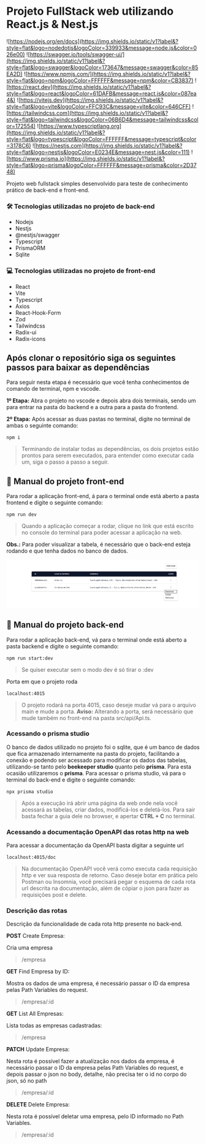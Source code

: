 # Projeto FullStack web utilizando React.js & Nest.js
![https://nodejs.org/en/docs](https://img.shields.io/static/v1?label&?style=flat&logo=nodedotjs&logoColor=339933&message=node.js&color=026e00)
![https://swagger.io/tools/swagger-ui/](https://img.shields.io/static/v1?label&?style=flat&logo=swagger&logoColor=173647&message=swagger&color=85EA2D)
![https://www.npmjs.com/](https://img.shields.io/static/v1?label&?style=flat&logo=npm&logoColor=FFFFFF&message=npm&color=CB3837)
![https://react.dev](https://img.shields.io/static/v1?label&?style=flat&logo=react&logoColor=61DAFB&message=react.js&color=087ea4&)
![https://vitejs.dev](https://img.shields.io/static/v1?label&?style=flat&logo=vite&logoColor=FFC93C&message=vite&color=646CFF)
![https://tailwindcss.com](https://img.shields.io/static/v1?label&?style=flat&logo=tailwindcss&logoColor=06B6D4&message=tailwindcss&color=172554)
![https://www.typescriptlang.org](https://img.shields.io/static/v1?label&?style=flat&logo=typescript&logoColor=FFFFFF&message=typescript&color=3178C6)
![https://nestjs.com](https://img.shields.io/static/v1?label&?style=flat&logo=nestjs&logoColor=E0234E&message=nest.js&color=111)
![https://www.prisma.io](https://img.shields.io/static/v1?label&?style=flat&logo=prisma&logoColor=FFFFFF&message=prisma&color=2D3748)

Projeto web fullstack simples desenvolvido para teste de conhecimento prático de back-end e front-end.

### 🛠 Tecnologias utilizadas no projeto de back-end
- Nodejs 
- Nestjs 
- @nestjs/swagger
- Typescript 
- PrismaORM 
- Sqlite

### 💻 Tecnologias utilizadas no projeto de front-end
- React 
- Vite 
- Typescript 
- Axios 
- React-Hook-Form 
- Zod 
- Tailwindcss
- Radix-ui
- Radix-icons

## Após clonar o repositório siga os seguintes passos para baixar as dependências
Para seguir nesta etapa é necessário que você tenha conhecimentos de comando de terminal, npm e vscode.

**1º Etapa:** Abra o projeto no vscode e depois abra dois terminais, sendo um para entrar na pasta do backend e a outra para a pasta do frontend.

**2º Etapa:** Após acessar as duas pastas no terminal, digite no terminal de ambas o seguinte comando:
```
npm i
```
> Terminando de instalar todas as dependências, os dois projetos estão prontos para serem executados, para entender como executar cada um, siga o passo a passo a seguir.

## 📙 Manual do projeto front-end
Para rodar a aplicação front-end, á para o terminal onde está aberto a pasta frontend e digite o seguinte comando: 
```
npm run dev
```
> Quando a aplicação começar a rodar, clique no link que está escrito no console do terminal para poder acessar a aplicação na web.

**Obs.:** Para poder visualizar a tabela, é necessário que o back-end esteja rodando e que tenha dados no banco de dados.


<img align="center" alt="Print da aplicação front-end" src="https://github.com/Marlinsk/desafio-dev-fullstack-jr/blob/main/.github/Print%20recortado%20da%20aplica%C3%A7%C3%A3o%20front-end.png">

## 📙 Manual do projeto back-end
Para rodar a aplicação back-end, vá para o terminal onde está aberto a pasta backend e digite o seguinte comando:
```
npm run start:dev
```
> Se quiser executar sem o modo dev é só tirar o :dev

Porta em que o projeto roda
```
localhost:4015
```
> O projeto rodará na porta 4015, caso deseje mudar vá para o arquivo main e mude a porta. **Aviso:** Alterando a porta, será necessário que mude também no front-end na pasta src/api/Api.ts. 

### Acessando o prisma studio
O banco de dados utilizado no projeto foi o sqlite, que é um banco de dados que fica armazenado internamente na pasta do projeto, facilitando a conexão e podendo ser acessado para modificar os dados das tabelas, utilizando-se tanto pelo **beekeeper studio** quanto pelo **prisma**. Para esta ocasião utilizaremos o **prisma**.
Para acessar o prisma studio, vá para o terminal do back-end e digite o seguinte comando:
```
npx prisma studio
```
> Após a execução irá abrir uma página da web onde nela você acessará as tabelas, criar dados, modificá-los e deletá-los. Para sair basta fechar a guia dele no browser, e apertar **CTRL + C** no terminal.

### Acessando a documentação OpenAPI das rotas http na web
Para acessar a documentação da OpenAPI basta digitar a seguinte url
```
localhost:4015/doc
```
> Na documentação OpenAPI você verá como executa cada requisição http e ver sua resposta de retorno. Caso deseje botar em prática pelo Postman ou Insomnia, você precisará pegar o esquema de cada rota url descrita na documentação, além de cópiar o json para fazer as requisições post e delete.

### Descrição das rotas
Descrição da funcionalidade de cada rota http presente no back-end.

**POST** Create Empresa:

Cria uma empresa

> /empresa

**GET** Find Empresa by ID:

Mostra os dados de uma empresa, é necessário passar o ID da empresa pelas Path Variables do request.

> /empresa/:id

**GET** List All Empresas:

Lista todas as empresas cadastradas:

> /empresa

**PATCH** Update Empresa:

Nesta rota é possível fazer a atualização nos dados da empresa, é necessário passar o ID da empresa pelas Path Variables do request, e depois passar o json no body, detalhe, não precisa ter o id no corpo do json, só no path

> /empresa/:id

**DELETE** Delete Empresa:

Nesta rota é possível deletar uma empresa, pelo ID informado no Path Variables.

> /empresa/:id

